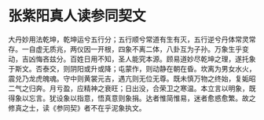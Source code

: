 # 张紫阳真人读参同契文

大丹妙用法乾坤，乾坤运兮五行分；五行顺兮常道有生有灭，五行逆兮丹体常灵常存。一自虚无质兆，两仪因一开根，四象不离二体，八卦互为子孙。万象生乎变动，吉凶悔吝兹分。百姓日用不知，圣人能究本源。顾易道妙尽乾坤之理，遂托象于斯文。否泰交，则阴阳或升或降；屯蒙作，则动静在朝在昏。坎离为男女水火，震兑乃龙虎魄魂。守中则黄裳元吉，遇亢则无位无尊。既未慎万物之终始，复姤昭二气之归奔。月亏盈，应精神之衰旺；日出没，合荣卫之寒温。本立言以明象，既得象以忘言。犹设象以指意，悟真意则象捐。达者惟简惟易，迷者愈惑愈繁。故之修真之士，读《参同契》者不在乎泥象执文。
